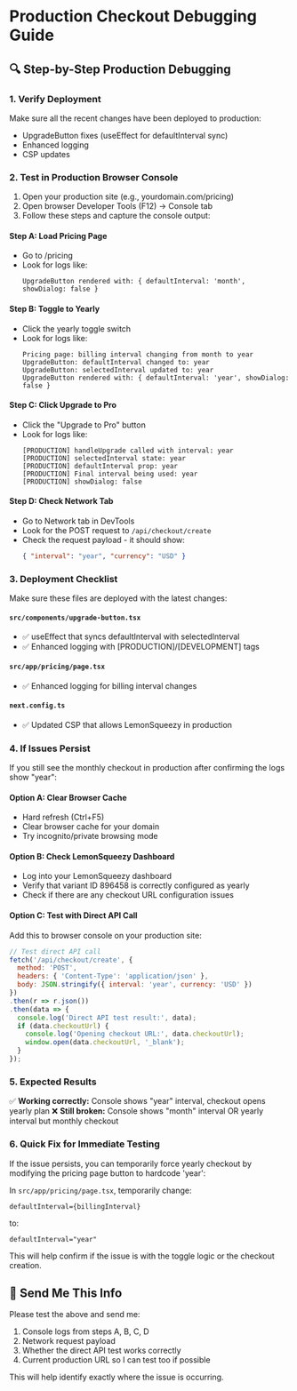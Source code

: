 # Production Checkout Debugging Guide

## 🔍 Step-by-Step Production Debugging

### 1. Verify Deployment
Make sure all the recent changes have been deployed to production:
- UpgradeButton fixes (useEffect for defaultInterval sync)
- Enhanced logging
- CSP updates

### 2. Test in Production Browser Console

1. Open your production site (e.g., yourdomain.com/pricing)
2. Open browser Developer Tools (F12) → Console tab
3. Follow these steps and capture the console output:

#### Step A: Load Pricing Page
- Go to /pricing
- Look for logs like:
  ```
  UpgradeButton rendered with: { defaultInterval: 'month', showDialog: false }
  ```

#### Step B: Toggle to Yearly
- Click the yearly toggle switch
- Look for logs like:
  ```
  Pricing page: billing interval changing from month to year
  UpgradeButton: defaultInterval changed to: year
  UpgradeButton: selectedInterval updated to: year
  UpgradeButton rendered with: { defaultInterval: 'year', showDialog: false }
  ```

#### Step C: Click Upgrade to Pro
- Click the "Upgrade to Pro" button
- Look for logs like:
  ```
  [PRODUCTION] handleUpgrade called with interval: year
  [PRODUCTION] selectedInterval state: year
  [PRODUCTION] defaultInterval prop: year
  [PRODUCTION] Final interval being used: year
  [PRODUCTION] showDialog: false
  ```

#### Step D: Check Network Tab
- Go to Network tab in DevTools
- Look for the POST request to `/api/checkout/create`
- Check the request payload - it should show:
  ```json
  { "interval": "year", "currency": "USD" }
  ```

### 3. Deployment Checklist

Make sure these files are deployed with the latest changes:

#### `src/components/upgrade-button.tsx`
- ✅ useEffect that syncs defaultInterval with selectedInterval
- ✅ Enhanced logging with [PRODUCTION]/[DEVELOPMENT] tags

#### `src/app/pricing/page.tsx`
- ✅ Enhanced logging for billing interval changes

#### `next.config.ts`
- ✅ Updated CSP that allows LemonSqueezy in production

### 4. If Issues Persist

If you still see the monthly checkout in production after confirming the logs show "year":

#### Option A: Clear Browser Cache
- Hard refresh (Ctrl+F5)
- Clear browser cache for your domain
- Try incognito/private browsing mode

#### Option B: Check LemonSqueezy Dashboard
- Log into your LemonSqueezy dashboard
- Verify that variant ID 896458 is correctly configured as yearly
- Check if there are any checkout URL configuration issues

#### Option C: Test with Direct API Call
Add this to browser console on your production site:
```javascript
// Test direct API call
fetch('/api/checkout/create', {
  method: 'POST',
  headers: { 'Content-Type': 'application/json' },
  body: JSON.stringify({ interval: 'year', currency: 'USD' })
})
.then(r => r.json())
.then(data => {
  console.log('Direct API test result:', data);
  if (data.checkoutUrl) {
    console.log('Opening checkout URL:', data.checkoutUrl);
    window.open(data.checkoutUrl, '_blank');
  }
});
```

### 5. Expected Results

✅ **Working correctly:** Console shows "year" interval, checkout opens yearly plan
❌ **Still broken:** Console shows "month" interval OR yearly interval but monthly checkout

### 6. Quick Fix for Immediate Testing

If the issue persists, you can temporarily force yearly checkout by modifying the pricing page button to hardcode 'year':

In `src/app/pricing/page.tsx`, temporarily change:
```tsx
defaultInterval={billingInterval}
```
to:
```tsx
defaultInterval="year"
```

This will help confirm if the issue is with the toggle logic or the checkout creation.

## 📝 Send Me This Info

Please test the above and send me:
1. Console logs from steps A, B, C, D
2. Network request payload
3. Whether the direct API test works correctly
4. Current production URL so I can test too if possible

This will help identify exactly where the issue is occurring.
